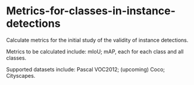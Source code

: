 # Metrics-for-classes-in-instance-detections
Calculate metrics for the initial study of the validity of instance detections.

Metrics to be calculated include:
mIoU;
mAP,
each for each class and all classes.

Supported datasets include:
Pascal VOC2012;
(upcoming)
Coco;
Cityscapes.
